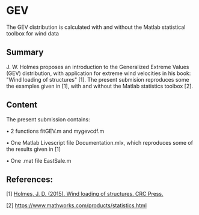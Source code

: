 # GEV
The GEV distribution is calculated with and without the Matlab statistical toolbox for wind data


## Summary

J. W. Holmes proposes an introduction to the Generalized Extreme Values (GEV) distribution, with application for extreme wind velocities in his book: "Wind loading of structures" [1]. The present submision reproduces some the examples given in [1], with and without the Matlab statistics toolbox [2].

## Content

The present submission contains:

  • 2 functions fitGEV.m and mygevcdf.m
  
  • One Matlab Livescript file Documentation.mlx, which reproduces some of the results given in [1]
  
  • One .mat file EastSale.m

## References:

[1] [Holmes, J. D. (2015). Wind loading of structures. CRC Press.](https://www.taylorfrancis.com/books/mono/10.1201/b18029/wind-loading-structures-john-holmes) 

[2] https://www.mathworks.com/products/statistics.html

